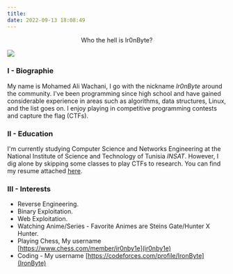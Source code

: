 ```yaml
---
title: 
date: 2022-09-13 18:08:49
---
```


<center>

Who the hell is Ir0nByte?

</center>

![](https://i.imgur.com/qeulLBf.jpg)


### I - Biographie
My name is Mohamed Ali Wachani, I go with the nickname *Ir0nByte* around the community. I've been programming since high school and have gained considerable experience in areas such as algorithms, data structures, Linux, and the list goes on. I enjoy playing in competitive programming contests and capture the flag (CTFs). 

### II - Education
I'm currently studying Computer Science and Networks Engineering at the National Institute of Science and Technology of Tunisia *INSAT*. However, I dig alone by skipping some classes to play CTFs to research. You can find my resume attached [here](https://drive.google.com/file/d/1afZT4EQo2WGxx67nyjzGVGmbaylNSbG0/view?usp=sharing).

### III - Interests 
* Reverse Engineering.
* Binary Exploitation.
* Web Exploitation.
* Watching Anime/Series - Favorite Animes are Steins Gate/Hunter X Hunter.
* Playing Chess, My username [https://www.chess.com/member/ir0nby1e](ir0nby1e)
* Coding - My username [https://codeforces.com/profile/IronByte](IronByte)


